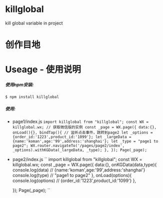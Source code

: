 # killglobal
kill global variable in project 

# 创作目地

# Useage - 使用说明
##### 使用npm安装:
``
  $ npm install killglobal
``
##### 使用:

* page1/index.js
``
  import killglobal from "killglobal";
  const WX = killglobal.wx; // 获取微信版的实例
  const _page = WX.page({
    data:{},
    onLoad(){},
    bindTap(){ // 监听点击事件，跳转到page2
      let _options = {order_id:'1223',product_id:'1099'};
      let _largeData = {name:'koman',age:'99',address:'shanghai'};
      let _type = "page1 to page2";
      WX.router.navigateTo('/pages/page2/index', _options).withKGData(_largeData, _type);
    },
  });
  Page(_page);
``
* page2/index.js
``
  import killglobal from "killglobal";
  const WX = killglobal.wx;
  const _page = WX.page({
    data:{},
    onKGData(data,type){
      console.log(data) // {name:'koman',age:'99',address:'shanghai'}
      console.log(type) // "page1 to page2"
    },
    onLoad(options){
      console.log(options) // {order_id:'1223',product_id:'1099'}
    },

  });
  Page(_page);
``
